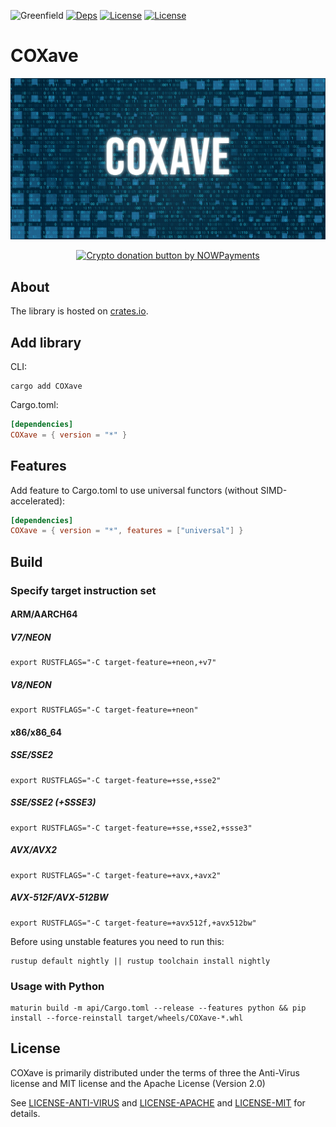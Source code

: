 ![Greenfield](https://img.shields.io/badge/Greenfield-0fc908.svg)
[![Deps](https://deps.rs/repo/github/xavetar/COXave/status.svg)](https://deps.rs/repo/github/xavetar/COXave)
[![License](https://img.shields.io/badge/License-Apache%202.0-blue.svg)](https://opensource.org/licenses/Apache-2.0)
[![License](https://img.shields.io/badge/License-MIT-yellow.svg)](https://opensource.org/licenses/MIT)

# COXave

![COXave Logo](res/coxave-header.jpg)

<div style="display: flex; justify-content: center; gap: 20px;">
    <a href="https://nowpayments.io/donation?api_key=NRH28QG-ABRM7CC-J7NVGXN-F8FTRS1&source=lk_donation&medium=referral" target="_blank">
        <img src="https://nowpayments.io/images/embeds/donation-button-black.svg" alt="Crypto donation button by NOWPayments" style="height: 60px !important; width: 217px !important;">
    </a>
</div>

## About

The library is hosted on [crates.io](https://crates.io/crates/COXave/).

## Add library

CLI:

```shell
cargo add COXave
```

Cargo.toml:

```toml
[dependencies]
COXave = { version = "*" }
```

## Features

Add feature to Cargo.toml to use universal functors (without SIMD-accelerated):

```toml
[dependencies]
COXave = { version = "*", features = ["universal"] }
```

## Build

### Specify target instruction set

#### ARM/AARCH64

##### V7/NEON

```shell
export RUSTFLAGS="-C target-feature=+neon,+v7"
```

##### V8/NEON

```shell
export RUSTFLAGS="-C target-feature=+neon"
```

#### x86/x86_64

##### SSE/SSE2

```shell
export RUSTFLAGS="-C target-feature=+sse,+sse2"
```

##### SSE/SSE2 (+SSSE3)

```shell
export RUSTFLAGS="-C target-feature=+sse,+sse2,+ssse3"
```

##### AVX/AVX2

```shell
export RUSTFLAGS="-C target-feature=+avx,+avx2"
```

##### AVX-512F/AVX-512BW

```shell
export RUSTFLAGS="-C target-feature=+avx512f,+avx512bw"
```

Before using unstable features you need to run this:

```shell
rustup default nightly || rustup toolchain install nightly
```

### Usage with Python

```shell
maturin build -m api/Cargo.toml --release --features python && pip install --force-reinstall target/wheels/COXave-*.whl
```

## License

COXave is primarily distributed under the terms of three the Anti-Virus license and MIT license and the Apache License (Version 2.0)

See [LICENSE-ANTI-VIRUS](LICENSE) and [LICENSE-APACHE](LICENSE) and [LICENSE-MIT](LICENSE) for details.